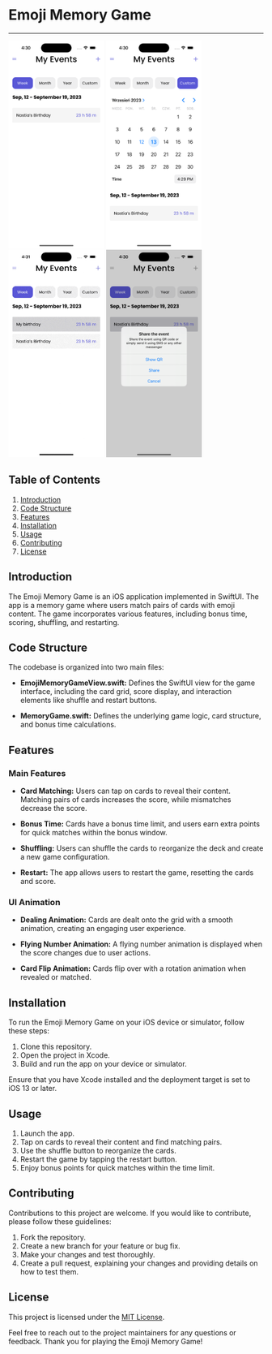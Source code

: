 # Emoji Memory Game

-----------------------------------------------------
<p float="left">
<img src="Images/1.png"  width="189" height="409"> 
<img src="Images/2.png"  width="189" height="409"> 
<img src="Images/3.gif"  width="189" height="409"> 
<img src="Images/4.png"  width="189" height="409"> 
</p>

## Table of Contents
1. [Introduction](#introduction)
2. [Code Structure](#code-structure)
3. [Features](#features)
4. [Installation](#installation)
5. [Usage](#usage)
6. [Contributing](#contributing)
7. [License](#license)

## Introduction

The Emoji Memory Game is an iOS application implemented in SwiftUI. The app is a memory game where users match pairs of cards with emoji content. The game incorporates various features, including bonus time, scoring, shuffling, and restarting.

## Code Structure

The codebase is organized into two main files:

- **EmojiMemoryGameView.swift:** Defines the SwiftUI view for the game interface, including the card grid, score display, and interaction elements like shuffle and restart buttons.

- **MemoryGame.swift:** Defines the underlying game logic, card structure, and bonus time calculations.

## Features

### Main Features

- **Card Matching:** Users can tap on cards to reveal their content. Matching pairs of cards increases the score, while mismatches decrease the score.

- **Bonus Time:** Cards have a bonus time limit, and users earn extra points for quick matches within the bonus window.

- **Shuffling:** Users can shuffle the cards to reorganize the deck and create a new game configuration.

- **Restart:** The app allows users to restart the game, resetting the cards and score.

### UI Animation

- **Dealing Animation:** Cards are dealt onto the grid with a smooth animation, creating an engaging user experience.

- **Flying Number Animation:** A flying number animation is displayed when the score changes due to user actions.

- **Card Flip Animation:** Cards flip over with a rotation animation when revealed or matched.

## Installation

To run the Emoji Memory Game on your iOS device or simulator, follow these steps:

1. Clone this repository.
2. Open the project in Xcode.
3. Build and run the app on your device or simulator.

Ensure that you have Xcode installed and the deployment target is set to iOS 13 or later.

## Usage

1. Launch the app.
2. Tap on cards to reveal their content and find matching pairs.
3. Use the shuffle button to reorganize the cards.
4. Restart the game by tapping the restart button.
5. Enjoy bonus points for quick matches within the time limit.

## Contributing

Contributions to this project are welcome. If you would like to contribute, please follow these guidelines:

1. Fork the repository.
2. Create a new branch for your feature or bug fix.
3. Make your changes and test thoroughly.
4. Create a pull request, explaining your changes and providing details on how to test them.

## License

This project is licensed under the [MIT License](LICENSE).

Feel free to reach out to the project maintainers for any questions or feedback. Thank you for playing the Emoji Memory Game!
